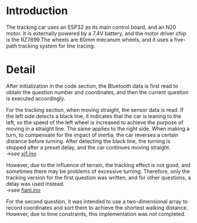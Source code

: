 # Introduction
The tracking car uses an ESP32 as its main control board, and an N20 motor. It is externally powered by a 7.4V battery, and the motor driver chip is the RZ7899.The wheels are 60mm mecanum wheels, and it uses a five-path tracking system for line tracing.

# Detail
After initialization in the code section, the Bluetooth data is first read to obtain the question number and coordinates, and then the current question is executed accordingly.

For the tracking section, when moving straight, the sensor data is read. If the left side detects a black line, it indicates that the car is leaning to the left, so the speed of the left wheel is increased to achieve the purpose of moving in a straight line. The same applies to the right side.
When making a turn, to compensate for the impact of inertia, the car reverses a certain distance before turning. After detecting the black line, the turning is stopped after a preset delay, and the car continues moving straight.    
→see [xj1.ino](https://github.com/xyccccccc/a413_3_16/blob/main/xj1.ino)

However, due to the influence of terrain, the tracking effect is not good, and sometimes there may be problems of excessive turning. Therefore, only the tracking version for the first question was written, and for other questions, a delay was used instead.         
→see [fianl.ino](https://github.com/xyccccccc/a413_3_16/blob/main/final.ino)

For the second question, it was intended to use a two-dimensional array to record coordinates and sort them to achieve the shortest walking distance. However, due to time constraints, this implementation was not completed.
